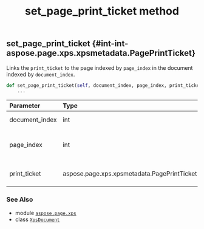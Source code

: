 ﻿---
title: set_page_print_ticket method
second_title: Aspose.Page for Python via .NET API References
description: 
type: docs
weight: 440
url: /python-net/aspose.page.xps/xpsdocument/set_page_print_ticket/
is_root: false
---

## set_page_print_ticket {#int-int-aspose.page.xps.xpsmetadata.PagePrintTicket}

Links the `print_ticket` to the page indexed by `page_index`
in the document indexed by `document_index`.



```python
def set_page_print_ticket(self, document_index, page_index, print_ticket):
    ...
```


| Parameter | Type | Description |
| :- | :- | :- |
| document_index | int | Index of the document. |
| page_index | int | Index of the page to link the print ticket to. |
| print_ticket | aspose.page.xps.xpsmetadata.PagePrintTicket | The print ticket to link. |



### See Also
* module [`aspose.page.xps`](../../)
* class [`XpsDocument`](/page/python-net/aspose.page.xps/xpsdocument)
